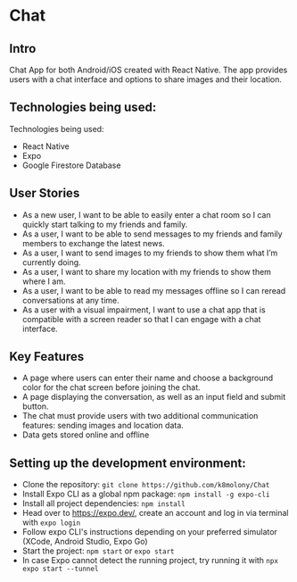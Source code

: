 # Chat

 ## Intro


 Chat App for both Android/iOS created with React Native. The app provides users with a chat interface and options to share images and their location.


 ## Technologies being used:
 Technologies being used:
 - React Native
 - Expo
 - Google Firestore Database


 ## User Stories


 - As a new user, I want to be able to easily enter a chat room so I can quickly start talking to my
 friends and family.
 - As a user, I want to be able to send messages to my friends and family members to exchange
 the latest news.
 - As a user, I want to send images to my friends to show them what I’m currently doing.
 - As a user, I want to share my location with my friends to show them where I am.
 - As a user, I want to be able to read my messages offline so I can reread conversations at any
 time.
 - As a user with a visual impairment, I want to use a chat app that is compatible with a screen
 reader so that I can engage with a chat interface.


 ## Key Features


 - A page where users can enter their name and choose a background color for the chat screen
 before joining the chat.
 - A page displaying the conversation, as well as an input field and submit button.
 - The chat must provide users with two additional communication features: sending images
 and location data.
 - Data gets stored online and offline



## Setting up the development environment:
- Clone the repository: `git clone https://github.com/k8molony/Chat`
- Install Expo CLI as a global npm package: `npm install -g expo-cli`
 - Install all project dependencies: `npm install`
 - Head over to https://expo.dev/, create an account and log in via terminal with `expo login`
 - Follow expo CLI's instructions depending on your preferred simulator (XCode, Android Studio, Expo Go)
 - Start the project: `npm start` or `expo start`
 - In case Expo cannot detect the running project, try running it with `npx expo start --tunnel`
